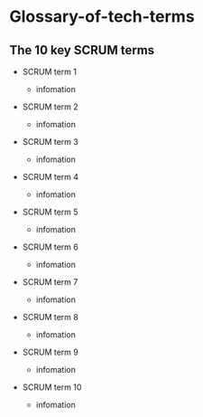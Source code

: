 # Glossary-of-tech-terms

## The 10 key SCRUM terms
* SCRUM term 1
  * infomation
  
* SCRUM term 2
  * infomation
  
* SCRUM term 3
  * infomation
  
* SCRUM term 4
  * infomation
  
* SCRUM term 5
  * infomation
  
* SCRUM term 6
  * infomation
  
* SCRUM term 7
  * infomation
  
* SCRUM term 8
  * infomation
  
* SCRUM term 9
  * infomation
  
* SCRUM term 10
  * infomation

